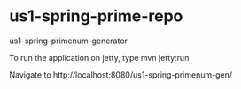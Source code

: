# us1-spring-prime-repo
us1-spring-primenum-generator

To run the application on jetty, type 
mvn jetty:run

Navigate to http://localhost:8080/us1-spring-primenum-gen/ 

